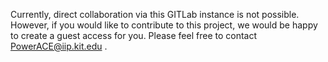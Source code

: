
Currently, direct collaboration via this GITLab instance is not possible. However, if you would like to contribute to this project, we would be happy to create a guest access for you. Please feel free to contact PowerACE@iip.kit.edu .
